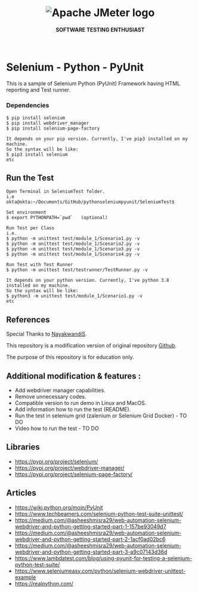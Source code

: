 <h1 align="center"><img src="https://user-images.githubusercontent.com/26521948/72658109-63a1d400-39e7-11ea-9667-c652586b4508.png" alt="Apache JMeter logo" /></h1>
<h4 align="center">SOFTWARE TESTING ENTHUSIAST</h4>
<br>

# Selenium - Python - PyUnit

This is a sample of Selenium Python (PyUnit) Framework having HTML reporting and Test runner. 

### Dependencies
```
$ pip install selenium
$ pip install webdriver_manager
$ pip install selenium-page-factory

It depends on your pip version. Currently, I've pip3 installed on my machine.
So the syntax will be like:
$ pip3 install selenium
etc
```

## Run the Test
```
Open Terminal in SeleniumTest folder.
i.e 
okta@okta:~/Documents/GitHub/pythonseleniumpyunit/SeleniumTest$

Set environment
$ export PYTHONPATH=`pwd`   (optional)

Run Test per Class
i.e.
$ python -m unittest test/module_1/Scenario1.py -v
$ python -m unittest test/module_1/Scenario2.py -v
$ python -m unittest test/module_1/Scenario3.py -v
$ python -m unittest test/module_1/Scenario4.py -v 	

Run Test with Test Runner
$ python -m unittest test/testrunner/TestRunner.py -v

It depends on your python version. Currently, I've python 3.8 installed on my machine.
So the syntax will be like:
$ python3 -m unittest test/module_1/Scenario1.py -v
etc
```

## References
Special Thanks to [NayakwandiS](https://github.com/NayakwadiS).

This repository is a modification version of original repository [Github](https://github.com/NayakwadiS/Selenium_Python_UnitTest_HTML).

The purpose of this repository is for education only. 

## Additional modification & features :
- Add webdriver manager capabilities.
- Remove unnecessary codes.
- Compatible version to run demo in Linux and MacOS.
- Add information how to run the test (README).
- Run the test in selenium grid (zalenium or Selenium Grid Docker) - TO DO
- Video how to run the test - TO DO

## Libraries
- https://pypi.org/project/selenium/
- https://pypi.org/project/webdriver-manager/
- https://pypi.org/project/selenium-page-factory/

## Articles
- https://wiki.python.org/moin/PyUnit
- https://www.techbeamers.com/selenium-python-test-suite-unittest/
- https://medium.com/@asheeshmisra29/web-automation-selenium-webdriver-and-python-getting-started-part-1-157be93049d7
- https://medium.com/@asheeshmisra29/web-automation-selenium-webdriver-and-python-getting-started-part-2-1acf0ad02bc6
- https://medium.com/@asheeshmisra29/web-automation-selenium-webdriver-and-python-getting-started-part-3-a9c07143d36d
- https://www.lambdatest.com/blog/using-pyunit-for-testing-a-selenium-python-test-suite/
- https://www.seleniumeasy.com/python/selenium-webdriver-unittest-example
- https://realpython.com/

